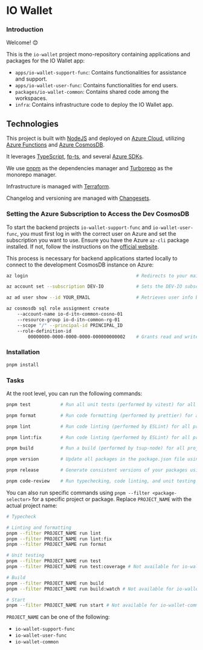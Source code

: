 # IO Wallet

### Introduction

Welcome! 😊

This is the `io-wallet` project mono-repository containing applications and packages for the IO Wallet app:

- `apps/io-wallet-support-func`: Contains functionalities for assistance and support.
- `apps/io-wallet-user-func`: Contains functionalities for end users.
- `packages/io-wallet-common`: Contains shared code among the workspaces.
- `infra`: Contains infrastructure code to deploy the IO Wallet app.

## Technologies

This project is built with [NodeJS](https://nodejs.org/) and deployed on [Azure Cloud](https://learn.microsoft.com/en-us/azure/?product=popular), utilizing [Azure Functions](https://learn.microsoft.com/en-us/azure/azure-functions/) and [Azure CosmosDB](https://learn.microsoft.com/en-us/azure/cosmos-db/).

It leverages [TypeScript](https://www.typescriptlang.org/), [fp-ts](https://gcanti.github.io/fp-ts/), and several [Azure SDKs](https://azure.github.io/azure-sdk/#javascript).

We use [pnpm](https://pnpm.io/) as the dependencies manager and [Turborepo](https://turbo.build/repo/docs) as the monorepo manager.

Infrastructure is managed with [Terraform](https://www.terraform.io/).

Changelog and versioning are managed with [Changesets](https://github.com/changesets/changesets).

### Setting the Azure Subscription to Access the Dev CosmosDB

To start the backend projects `io-wallet-support-func` and `io-wallet-user-func`, you must first log in with the correct user on Azure and set the subscription you want to use. Ensure you have the Azure `az-cli` package installed. If not, follow the instructions on the [official website](https://docs.microsoft.com/en-us/cli/azure/install-azure-cli).

This process is necessary for backend applications started locally to connect to the development CosmosDB instance on Azure:

```bash
az login                                        # Redirects to your main browser for login.

az account set --subscription DEV-IO            # Sets the DEV-IO subscription for backend apps to connect to the dev CosmosDB.

az ad user show --id YOUR_EMAIL                 # Retrieves user info by email. Store the Principal ID for the next command.

az cosmosdb sql role assignment create
    --account-name io-d-itn-common-cosno-01
    --resource-group io-d-itn-common-rg-01
    --scope "/" --principal-id PRINCIPAL_ID
    --role-definition-id
        00000000-0000-0000-0000-000000000002    # Grants read and write access to the dev CosmosDB.
```

### Installation

```bash
pnpm install
```

### Tasks

At the root level, you can run the following commands:

```bash
pnpm test           # Run all unit tests (performed by vitest) for all projects and packages.

pnpm format         # Run code formatting (performed by prettier) for all projects and packages.

pnpm lint           # Run code linting (performed by ESLint) for all projects and packages without fixing errors or warnings.

pnpm lint:fix       # Run code linting (performed by ESLint) for all projects and packages, attempting to fix correctable errors/warnings.

pnpm build          # Run a build (performed by tsup-node) for all projects and packages. Build results are stored under the dist/ directory.

pnpm version        # Update all packages in the package.json file using @changesets/cli.

pnpm release        # Generate consistent versions of your packages using @changesets/cli.

pnpm code-review    # Run typechecking, code linting, and unit testing for each project and package. This command ensures code quality in PRs.
```

You can also run specific commands using `pnpm --filter <package-selector>` for a specific project or package. Replace `PROJECT_NAME` with the actual project name:

```bash
# Typecheck

# Linting and formatting
pnpm --filter PROJECT_NAME run lint
pnpm --filter PROJECT_NAME run lint:fix
pnpm --filter PROJECT_NAME run format

# Unit testing
pnpm --filter PROJECT_NAME run test
pnpm --filter PROJECT_NAME run test:coverage # Not available for io-wallet-common

# Build
pnpm --filter PROJECT_NAME run build
pnpm --filter PROJECT_NAME run build:watch # Not available for io-wallet-common

# Start
pnpm --filter PROJECT_NAME run start # Not available for io-wallet-common
```

`PROJECT_NAME` can be one of the following:

- `io-wallet-support-func`
- `io-wallet-user-func`
- `io-wallet-common`
